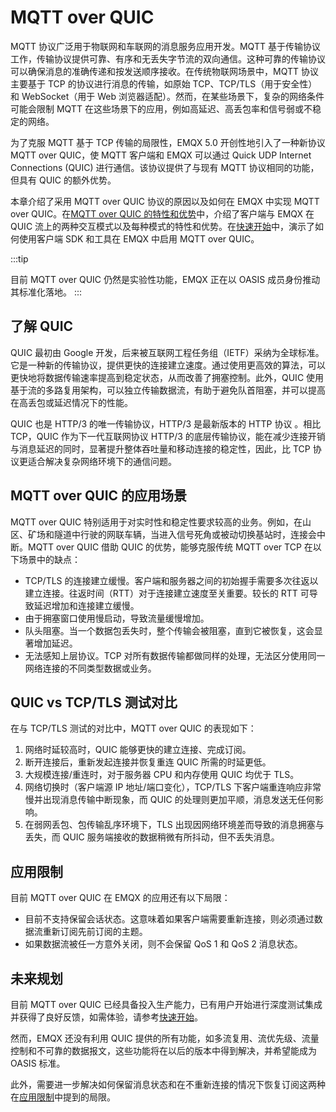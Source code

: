 # MQTT over QUIC

MQTT 协议广泛用于物联网和车联网的消息服务应用开发。MQTT 基于传输协议工作，传输协议提供可靠、有序和无丢失字节流的双向通信。这种可靠的传输协议可以确保消息的准确传递和按发送顺序接收。在传统物联网场景中，MQTT 协议主要基于 TCP 的协议进行消息的传输，如原始 TCP、TCP/TLS（用于安全性）和 WebSocket（用于 Web 浏览器适配）。然而，在某些场景下，复杂的网络条件可能会限制 MQTT 在这些场景下的应用，例如高延迟、高丢包率和信号弱或不稳定的网络。

为了克服 MQTT 基于 TCP 传输的局限性，EMQX 5.0 开创性地引入了一种新协议 MQTT over QUIC，使 MQTT 客户端和 EMQX 可以通过 Quick UDP Internet Connections (QUIC) 进行通信。该协议提供了与现有 MQTT 协议相同的功能，但具有 QUIC 的额外优势。

本章介绍了采用 MQTT over QUIC 协议的原因以及如何在 EMQX 中实现 MQTT over QUIC。在[MQTT over QUIC 的特性和优势](./features-mqtt-over-quic.md)中，介绍了客户端与 EMQX 在 QUIC 流上的两种交互模式以及每种模式的特性和优势。在[快速开始](./getting-started.md)中，演示了如何使用客户端 SDK 和工具在 EMQX 中启用 MQTT over QUIC。

:::tip

目前 MQTT over QUIC 仍然是实验性功能，EMQX 正在以 OASIS 成员身份推动其标准化落地。
:::

## 了解 QUIC

QUIC 最初由 Google 开发，后来被互联网工程任务组（IETF）采纳为全球标准。它是一种新的传输协议，提供更快的连接建立速度。通过使用更高效的算法，可以更快地将数据传输速率提高到稳定状态，从而改善了拥塞控制。此外，QUIC 使用基于流的多路复用架构，可以独立传输数据流，有助于避免队首阻塞，并可以提高在高丢包或延迟情况下的性能。

QUIC 也是 HTTP/3 的唯一传输协议，HTTP/3 是最新版本的 HTTP 协议 。相比 TCP，QUIC 作为下一代互联网协议 HTTP/3 的底层传输协议，能在减少连接开销与消息延迟的同时，显著提升整体吞吐量和移动连接的稳定性，因此，比 TCP 协议更适合解决复杂网络环境下的通信问题。

## MQTT over QUIC 的应用场景

MQTT over QUIC 特别适用于对实时性和稳定性要求较高的业务。例如，在山区、矿场和隧道中行驶的网联车辆，当进入信号死角或被动切换基站时，连接会中断。MQTT over QUIC 借助 QUIC 的优势，能够克服传统 MQTT over TCP 在以下场景中的缺点：

- TCP/TLS 的连接建立缓慢。客户端和服务器之间的初始握手需要多次往返以建立连接。往返时间（RTT）对于连接建立速度至关重要。较长的 RTT 可导致延迟增加和连接建立缓慢。
- 由于拥塞窗口使用慢启动，导致流量缓慢增加。
- 队头阻塞。当一个数据包丢失时，整个传输会被阻塞，直到它被恢复，这会显著增加延迟。
- 无法感知上层协议。TCP 对所有数据传输都做同样的处理，无法区分使用同一网络连接的不同类型数据或业务。

## QUIC vs TCP/TLS 测试对比

在与 TCP/TLS 测试的对比中，MQTT over QUIC 的表现如下：

1. 网络时延较高时，QUIC 能够更快的建立连接、完成订阅。
2. 断开连接后，重新发起连接并恢复重连 QUIC 所需的时延更低。
3. 大规模连接/重连时，对于服务器 CPU 和内存使用 QUIC 均优于 TLS。
4. 网络切换时（客户端源 IP 地址/端口变化），TCP/TLS 下客户端重连响应非常慢并出现消息传输中断现象，而 QUIC 的处理则更加平顺，消息发送无任何影响。
5. 在弱网丢包、包传输乱序环境下，TLS 出现因网络环境差而导致的消息拥塞与丢失，而 QUIC 服务端接收的数据稍微有所抖动，但不丢失消息。

## 应用限制

目前 MQTT over QUIC 在 EMQX 的应用还有以下局限：

- 目前不支持保留会话状态。这意味着如果客户端需要重新连接，则必须通过数据流重新订阅先前订阅的主题。
- 如果数据流被任一方意外关闭，则不会保留 QoS 1 和 QoS 2 消息状态。

## 未来规划

目前 MQTT over QUIC 已经具备投入生产能力，已有用户开始进行深度测试集成并获得了良好反馈，如需体验，请参考[快速开始](./getting-started.md)。

然而，EMQX 还没有利用 QUIC 提供的所有功能，如多流复用、流优先级、流量控制和不可靠的数据报文，这些功能将在以后的版本中得到解决，并希望能成为 OASIS 标准。

此外，需要进一步解决如何保留消息状态和在不重新连接的情况下恢复订阅这两种在[应用限制](#应用限制)中提到的局限。
